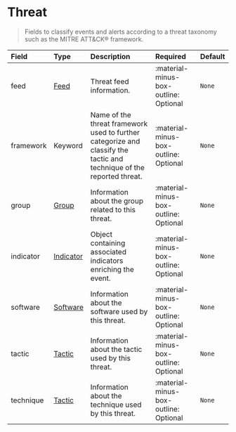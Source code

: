 [comment]: # (AUTOGENERATED MARKDOWN CONTENT)
# Threat
> Fields to classify events and alerts according to a threat taxonomy such as the MITRE ATT&CK® framework.

| Field | Type | Description | Required | Default |
| :--- | :--- | :--- | :--- | :--- |
| feed | [Feed](/howler/odm/class/feed) | Threat feed information. | :material-minus-box-outline: Optional | `None` |
| framework | Keyword | Name of the threat framework used to further categorize and classify the tactic and technique of the reported threat. | :material-minus-box-outline: Optional | `None` |
| group | [Group](/howler/odm/class/group) | Information about the group related to this threat. | :material-minus-box-outline: Optional | `None` |
| indicator | [Indicator](/howler/odm/class/indicator) | Object containing associated indicators enriching the event. | :material-minus-box-outline: Optional | `None` |
| software | [Software](/howler/odm/class/software) | Information about the software used by this threat. | :material-minus-box-outline: Optional | `None` |
| tactic | [Tactic](/howler/odm/class/tactic) | Information about the tactic used by this threat. | :material-minus-box-outline: Optional | `None` |
| technique | [Tactic](/howler/odm/class/tactic) | Information about the technique used by this threat. | :material-minus-box-outline: Optional | `None` |